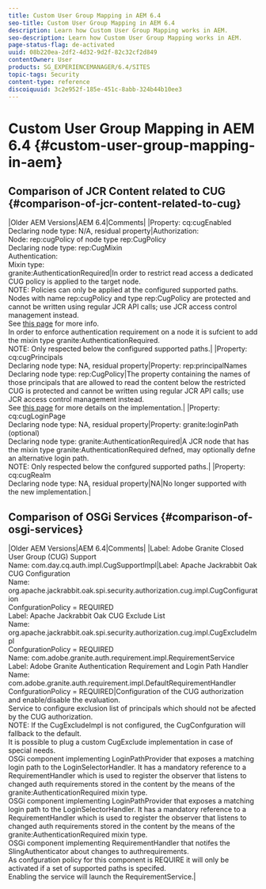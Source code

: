 ```yaml
---
title: Custom User Group Mapping in AEM 6.4
seo-title: Custom User Group Mapping in AEM 6.4
description: Learn how Custom User Group Mapping works in AEM.
seo-description: Learn how Custom User Group Mapping works in AEM.
page-status-flag: de-activated
uuid: 08b220ea-2df2-4d32-9d2f-82c32cf2d849
contentOwner: User
products: SG_EXPERIENCEMANAGER/6.4/SITES
topic-tags: Security
content-type: reference
discoiquuid: 3c2e952f-185e-451c-8abb-324b44b10ee3
---
```


# Custom User Group Mapping in AEM 6.4 {#custom-user-group-mapping-in-aem}

## Comparison of JCR Content related to CUG {#comparison-of-jcr-content-related-to-cug}

<!--converted nested tables. check. Reformat?-->

|Older AEM Versions|AEM 6.4|Comments|
|Property: cq:cugEnabled<br> Declaring node type: N/A, residual property|Authorization:<br> Node: rep:cugPolicy of node type rep:CugPolicy <br>Declaring node type: rep:CugMixin<br>Authentication:<br> Mixin type:<br> granite:AuthenticationRequired|In order to restrict read access a dedicated CUG policy is applied to the target node. <br>NOTE: Policies can only be applied at the configured supported paths. <br>Nodes with name rep:cugPolicy and type rep:CugPolicy are protected and cannot be written using regular JCR API calls; use JCR access control management instead. <br>See [this page](https://jackrabbit.apache.org/oak/docs/security/authorization/cug.html) for more info.<br>In order to enforce authentication requirement on a node it is sufcient to add the mixin type granite:AuthenticationRequired. <br>NOTE: Only respected below the configured supported paths.|
|Property: cq:cugPrincipals <br>Declaring node type: NA, residual property|Property: rep:principalNames <br>Declaring node type: rep:CugPolicy|The property containing the names of those principals that are allowed to read the content below the restricted CUG is protected and cannot be written using regular JCR API calls; use JCR access control management instead. <br>See [this page](https://svn.apache.org/repos/asf/jackrabbit/trunk/jackrabbitapi/src/main/java/org/apache/jackrabbit/api/security/authorization/PrincipalSetPolicy.java) for more details on the implementation.|
|Property: cq:cugLoginPage <br>Declaring node type: NA, residual property|Property: granite:loginPath (optional) <br>Declaring node type: granite:AuthenticationRequired|A JCR node that has the mixin type granite:AuthenticationRequired defned, may optionally defne an alternative login path. <br>NOTE: Only respected below the confgured supported paths.|
|Property: cq:cugRealm <br>Declaring node type: NA, residual property|NA|No longer supported with the new implementation.|

## Comparison of OSGi Services {#comparison-of-osgi-services}

|Older AEM Versions|AEM 6.4|Comments|
|Label: Adobe Granite Closed User Group (CUG) Support <br>Name: com.day.cq.auth.impl.CugSupportImpl|Label: Apache Jackrabbit Oak CUG Configuration <br>Name: org.apache.jackrabbit.oak.spi.security.authorization.cug.impl.CugConfiguration <br>ConfgurationPolicy = REQUIRED<br>Label: Apache Jackrabbit Oak CUG Exclude List <br>Name: org.apache.jackrabbit.oak.spi.security.authorization.cug.impl.CugExcludeImpl <br>ConfgurationPolicy = REQUIRED<br>Name: com.adobe.granite.auth.requirement.impl.RequirementService <br>Label: Adobe Granite Authentication Requirement and Login Path Handler <br>Name: com.adobe.granite.auth.requirement.impl.DefaultRequirementHandler <br>ConfgurationPolicy = REQUIRED|Configuration of the CUG authorization and enable/disable the evaluation.<br>Service to configure exclusion list of principals which should not be afected by the CUG authorization. <br>NOTE: If the CugExcludeImpl is not configured, the CugConfguration will fallback to the default. <br>It is possible to plug a custom CugExclude implementation in case of special needs. <br>OSGi component implementing LoginPathProvider that exposes a matching login path to the LoginSelectorHandler. It has a mandatory reference to a RequirementHandler which is used to register the observer that listens to changed auth requirements stored in the content by the means of the granite:AuthenticationRequired mixin type. <br>OSGi component implementing LoginPathProvider that exposes a matching login path to the LoginSelectorHandler. It has a mandatory reference to a RequirementHandler which is used to register the observer that listens to changed auth requirements stored in the content by the means of the granite:AuthenticationRequired mixin type. <br>OSGi component implementing RequirementHandler that notifes the SlingAuthenticator about changes to authrequirements.<br>As confguration policy for this component is REQUIRE it will only be activated if a set of supported paths is specifed.<br>Enabling the service will launch the RequirementService.|
